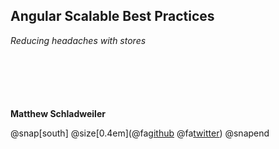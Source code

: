 ## Angular Scalable Best Practices

*Reducing headaches with stores*

<p style="margin-top: 100px; font-weight: bold;">Matthew Schladweiler</p>

@snap[south]
@size[0.4em](@fa[github](BlackbeardMatt)     @fa[twitter](BlackbeardMatt))
@snapend